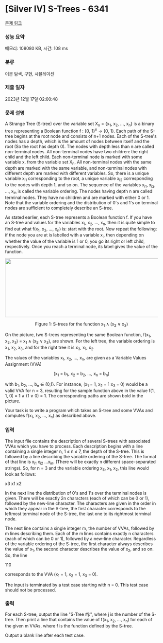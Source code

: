 # [Silver IV] S-Trees - 6341 

[문제 링크](https://www.acmicpc.net/problem/6341) 

### 성능 요약

메모리: 108080 KB, 시간: 108 ms

### 분류

이분 탐색, 구현, 시뮬레이션

### 제출 일자

2023년 12월 17일 02:00:48

### 문제 설명

<p>A Strange Tree (S-tree) over the variable set X<sub>n</sub> = {x<sub>1</sub>, x<sub>2</sub>, ..., x<sub>n</sub>} is a binary tree representing a Boolean function f : {0, 1}<sup>n</sup> → {0, 1}. Each path of the S-tree begins at the root node and consists of n+1 nodes. Each of the S-tree's nodes has a depth, which is the amount of nodes between itself and the root (So the root has depth 0). The nodes with depth less than n are called non-terminal nodes. All non-terminal nodes have two children: the right child and the left child. Each non-terminal node is marked with some variable x, from the variable set X<sub>n</sub>. All non-terminal nodes with the same depth are marked with the same variable, and non-terminal nodes with different depth are marked with different variables. So, there is a unique variable x<sub>i1</sub> corresponding to the root, a unique variable x<sub>i2</sub> corresponding to the nodes with depth 1, and so on. The sequence of the variables  x<sub>i1</sub>, x<sub>i2</sub>, ..., x<sub>in</sub> is called the variable ordering. The nodes having depth n are called terminal nodes. They have no children and are marked with either 0 or 1. Note that the variable ordering and the distribution of 0's and 1's on terminal nodes are sufficient to completely describe an S-tree.</p>

<p>As stated earlier, each S-tree represents a Boolean function f. If you have an S-tree and values for the variables x<sub>1</sub>, x<sub>2</sub>, ..., x<sub>n</sub>, then it is quite simple to find out what  f(x<sub>1</sub>, x<sub>2</sub>, ..., x<sub>n</sub>) is: start with the root. Now repeat the following: if the node you are at is labelled with a variable x<sub>i</sub>, then depending on whether the value of the variable is 1 or 0, you go its right or left child, respectively. Once you reach a terminal node, its label gives the value of the function.</p>

<p style="text-align:center"><img alt="" src="https://www.acmicpc.net/upload/images2/stree.png" style="height:193px; width:514px"></p>

<p style="text-align:center">Figure 1: S-trees for the function  x<sub>1</sub> ∧ (x<sub>2</sub> ∨ x<sub>3</sub>)</p>

<p>On the picture, two S-trees representing the same Boolean function,  f(x<sub>1</sub>, x<sub>2</sub>, x<sub>3</sub>) = x<sub>1</sub> ∧ (x<sub>2</sub> ∨ x<sub>3</sub>), are shown. For the left tree, the variable ordering is x<sub>1</sub>, x<sub>2</sub>, x<sub>3</sub>, and for the right tree it is x<sub>3</sub>, x<sub>1</sub>, x<sub>2</sub>.</p>

<p>The values of the variables  x<sub>1</sub>, x<sub>2</sub>, ..., x<sub>n</sub>, are given as a Variable Values Assignment (VVA) </p>

<p style="text-align:center">(x<sub>1</sub> = b<sub>1</sub>, x<sub>2</sub> = b<sub>2</sub>, ..., x<sub>n</sub> = b<sub>n</sub>)</p>

<p>with  b<sub>1</sub>, b<sub>2</sub>, ..., b<sub>n</sub> ∈ {0,1}. For instance, (x<sub>1</sub> = 1, x<sub>2</sub> = 1 x<sub>3</sub> = 0) would be a valid VVA for n = 3, resulting for the sample function above in the value  f(1, 1, 0) = 1 ∧ (1 ∨ 0) = 1. The corresponding paths are shown bold in the picture.</p>

<p>Your task is to write a program which takes an S-tree and some VVAs and computes  f(x<sub>1</sub>, x<sub>2</sub>, ..., x<sub>n</sub>) as described above.</p>

### 입력 

 <p>The input file contains the description of several S-trees with associated VVAs which you have to process. Each description begins with a line containing a single integer n,  1 ≤ n ≤ 7, the depth of the S-tree. This is followed by a line describing the variable ordering of the S-tree. The format of that line is x<sub>i1</sub> x<sub>i2</sub> ...x<sub>in</sub>. (There will be exactly n different space-separated strings). So, for n = 3 and the variable ordering x<sub>3</sub>, x<sub>1</sub>, x<sub>2</sub>, this line would look as follows:</p>

<p>x3 x1 x2</p>

<p>In the next line the distribution of 0's and 1's over the terminal nodes is given. There will be exactly 2n characters (each of which can be 0 or 1), followed by the new-line character. The characters are given in the order in which they appear in the S-tree, the first character corresponds to the leftmost terminal node of the S-tree, the last one to its rightmost terminal node.</p>

<p>The next line contains a single integer m, the number of VVAs, followed by m lines describing them. Each of the m lines contains exactly n characters (each of which can be 0 or 1), followed by a new-line character. Regardless of the variable ordering of the S-tree, the first character always describes the value of x<sub>1</sub>, the second character describes the value of x<sub>2</sub>, and so on. So, the line</p>

<p>110</p>

<p>corresponds to the VVA (x<sub>1</sub> = 1, x<sub>2</sub> = 1, x<sub>3</sub> = 0).</p>

<p>The input is terminated by a test case starting with n = 0. This test case should not be processed.</p>

### 출력 

 <p>For each S-tree, output the line "S-Tree #j:", where j is the number of the S-tree. Then print a line that contains the value of f(x<sub>1</sub>, x<sub>2</sub>, ..., x<sub>n</sub>) for each of the given m VVAs, where f is the function defined by the S-tree.</p>

<p>Output a blank line after each test case.</p>

